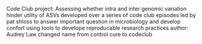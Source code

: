Code Club project: Assessing whether intra and inter genomic variation hinder utility of ASVs
developed over a series of code club episodes led by pat shloss to answer important question 
in microbiology and develop confort using tools to develope reproducable research practices
author: Audrey Law
changed name from control cure to codeclub 
